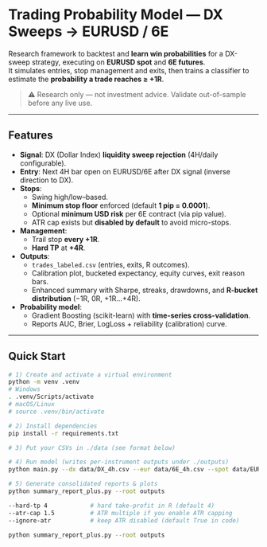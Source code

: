 # Trading Probability Model — DX Sweeps → EURUSD / 6E

Research framework to backtest and **learn win probabilities** for a DX-sweep strategy, executing on **EURUSD spot** and **6E futures**.  
It simulates entries, stop management and exits, then trains a classifier to estimate the **probability a trade reaches ≥ +1R**.

> ⚠️ Research only — not investment advice. Validate out-of-sample before any live use.


---

## Features
- **Signal**: DX (Dollar Index) **liquidity sweep rejection** (4H/daily configurable).
- **Entry**: Next 4H bar open on EURUSD/6E after DX signal (inverse direction to DX).
- **Stops**:
  - Swing high/low–based.
  - **Minimum stop floor** enforced (default **1 pip = 0.0001**).
  - Optional **minimum USD risk** per 6E contract (via pip value).
  - ATR cap exists but **disabled by default** to avoid micro-stops.
- **Management**:
  - Trail stop **every +1R**.
  - **Hard TP** at **+4R**.
- **Outputs**:
  - `trades_labeled.csv` (entries, exits, R outcomes).
  - Calibration plot, bucketed expectancy, equity curves, exit reason bars.
  - Enhanced summary with Sharpe, streaks, drawdowns, and **R-bucket distribution** (−1R, 0R, +1R…+4R).
- **Probability model**:
  - Gradient Boosting (scikit-learn) with **time-series cross-validation**.
  - Reports AUC, Brier, LogLoss + reliability (calibration) curve.

---

## Quick Start
```bash
# 1) Create and activate a virtual environment
python -m venv .venv
# Windows
. .venv/Scripts/activate
# macOS/Linux
# source .venv/bin/activate

# 2) Install dependencies
pip install -r requirements.txt

# 3) Put your CSVs in ./data (see format below)

# 4) Run model (writes per-instrument outputs under ./outputs)
python main.py --dx data/DX_4h.csv --eur data/6E_4h.csv --spot data/EURUSD_4h.csv --out outputs

# 5) Generate consolidated reports & plots
python summary_report_plus.py --root outputs

--hard-tp 4            # hard take-profit in R (default 4)
--atr-cap 1.5          # ATR multiple if you enable ATR capping
--ignore-atr           # keep ATR disabled (default True in code)

python summary_report_plus.py --root outputs


